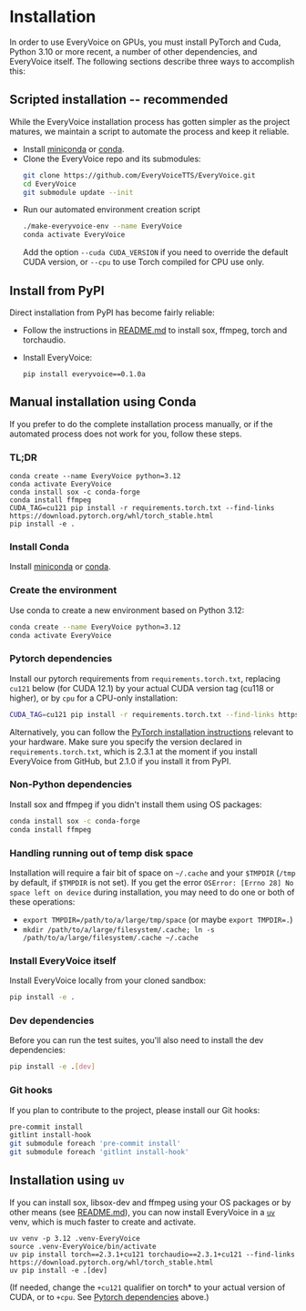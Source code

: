 # Installation

In order to use EveryVoice on GPUs, you must install PyTorch and Cuda, Python 3.10 or more recent, a number of other dependencies, and EveryVoice itself. The following sections describe three ways to accomplish this:

## Scripted installation -- recommended

While the EveryVoice installation process has gotten simpler as the project matures,
we maintain a script to automate the process and keep it reliable.

 - Install [miniconda](https://docs.conda.io/en/latest/miniconda.html) or [conda](https://docs.conda.io/projects/conda/en/stable/).
 - Clone the EveryVoice repo and its submodules:
    ```sh
	git clone https://github.com/EveryVoiceTTS/EveryVoice.git
	cd EveryVoice
	git submodule update --init
	```
 - Run our automated environment creation script
    ```sh
	./make-everyvoice-env --name EveryVoice
	conda activate EveryVoice
	```
	Add the option `--cuda CUDA_VERSION` if you need to override the default CUDA version, or `--cpu` to use Torch compiled for CPU use only.

## Install from PyPI

Direct installation from PyPI has become fairly reliable:

 - Follow the instructions in [README.md](https://github.com/EveryVoiceTTS/EveryVoice?tab=readme-ov-file) to install sox, ffmpeg, torch and torchaudio.

 - Install EveryVoice:

       pip install everyvoice==0.1.0a

## Manual installation using Conda

If you prefer to do the complete installation process manually, or if the automated process does not work for you, follow these steps.

### TL;DR

```
conda create --name EveryVoice python=3.12
conda activate EveryVoice
conda install sox -c conda-forge
conda install ffmpeg
CUDA_TAG=cu121 pip install -r requirements.torch.txt --find-links https://download.pytorch.org/whl/torch_stable.html
pip install -e .
```

### Install Conda

Install [miniconda](https://docs.conda.io/en/latest/miniconda.html) or [conda](https://docs.conda.io/projects/conda/en/stable/).

### Create the environment

Use conda to create a new environment based on Python 3.12:
```sh
conda create --name EveryVoice python=3.12
conda activate EveryVoice
```

### Pytorch dependencies

Install our pytorch requirements from `requirements.torch.txt`, replacing `cu121` below (for
CUDA 12.1) by your actual CUDA version tag (cu118 or higher), or by `cpu` for a CPU-only installation:

```sh
CUDA_TAG=cu121 pip install -r requirements.torch.txt --find-links https://download.pytorch.org/whl/torch_stable.html
```

Alternatively, you can follow the [PyTorch installation instructions](https://pytorch.org/get-started/locally/) relevant to your hardware.
Make sure you specify the version declared in `requirements.torch.txt`, which is 2.3.1 at the moment
if you install EveryVoice from GitHub, but 2.1.0 if you install it from PyPI.

### Non-Python dependencies

Install sox and ffmpeg if you didn't install them using OS packages:
```sh
conda install sox -c conda-forge
conda install ffmpeg
```

### Handling running out of temp disk space

Installation will require a fair bit of space on `~/.cache` and your `$TMPDIR`
(`/tmp` by default, if `$TMPDIR` is not set).  If you get the error
`OSError: [Errno 28] No space left on device` during installation, you may need
to do one or both of these operations:
 - `export TMPDIR=/path/to/a/large/tmp/space` (or maybe `export TMPDIR=.`)
 - `mkdir /path/to/a/large/filesystem/.cache; ln -s /path/to/a/large/filesystem/.cache ~/.cache`

### Install EveryVoice itself

Install EveryVoice locally from your cloned sandbox:

```sh
pip install -e .
```

### Dev dependencies

Before you can run the test suites, you'll also need to install the dev dependencies:

```sh
pip install -e .[dev]
```

### Git hooks

If you plan to contribute to the project, please install our Git hooks:

```sh
pre-commit install
gitlint install-hook
git submodule foreach 'pre-commit install'
git submodule foreach 'gitlint install-hook'
```

## Installation using `uv`

If you can install sox, libsox-dev and ffmpeg using your OS packages or by other means (see [README.md](https://github.com/EveryVoiceTTS/EveryVoice?tab=readme-ov-file#quickstart-from-pypi)),
you can now install EveryVoice in a [`uv`](https://docs.astral.sh/uv/) venv, which is much faster to create and activate.

```
uv venv -p 3.12 .venv-EveryVoice
source .venv-EveryVoice/bin/activate
uv pip install torch==2.3.1+cu121 torchaudio==2.3.1+cu121 --find-links https://download.pytorch.org/whl/torch_stable.html
uv pip install -e .[dev]
```

(If needed, change the `+cu121` qualifier on torch\* to your actual version of CUDA, or to `+cpu`.
See [Pytorch dependencies](#pytorch-dependencies) above.)
